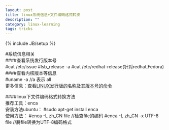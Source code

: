 ```yaml
---
layout: post
title: linux系统信息+文件编码格式转换
description: ""
category: linux-learning
tags: tricks
---
```

{% include JB/setup %}


#系统信息相关  
####查看系统发行版本号  
	#cat /etc/issue
	#lsb_release -a
	#cat /etc/redhat-release(针对redhat,Fedora)  
####查看内核版本等信息  
	#uname -a //a 表示 all  
更多信息：[查看LINUX发行版的名称及其版本号的命令](http://xiaozhen1900.blog.163.com/blog/static/17417325720115713351300/)  

####linux下文件编码格式转换方法  
推荐工具：enca  
安装方法ubuntu：
	#sudo apt-get install enca  
使用方法：
	#enca -L zh_CN file  //检查file的编码
	#enca -L zh_CN -x UTF-8 file //將file转换为UTF-8编码格式  
